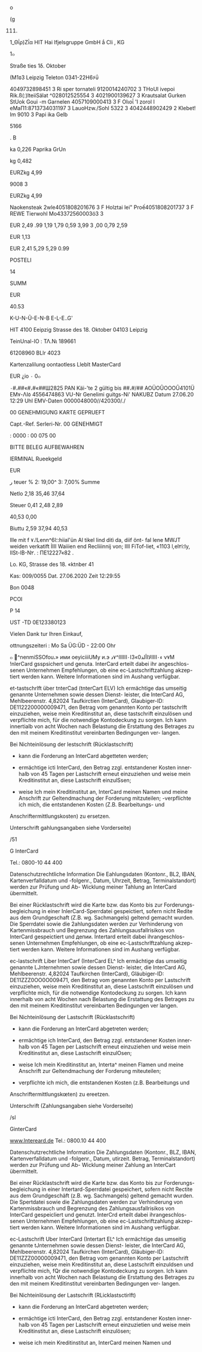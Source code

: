 о

(g

111.
1_Θΐρ)Ζΐα
HIT  Hai Ifjelsgruppe  GmbH  ắ  Cli ,  KG

1๐

Straße  ties  1δ.  Oktober

(Μ1٥3  Leipzig
Teleton  0341-22Η6۶ΰ

4049732898451  3
Ri sper tornateli
9120014240702  3
THoUl ivepoi
Rik.ß(:)lteiiSälat  ^028012525554  3
4021900139627  3
Krautsalat
Gurken  StUok
Goui -m  Garnelen  4057109000413  3  F
ΟΙιοΐ 'Ι zorol  ا  еМаП1:8713734031197  3
LauoHzw./Sohl
5322  3
4042448902429  2
Klebet! Im
9010  3
Papi  ika  Gelb

5166

.  B

ka
0,226
Paprika  GrUn

kg
0,482

EURZkg
4,99

9008  3

EURZkg
4,99

Naokensteak  2wle4051808201676  3  F
Holztai lei"  Proế4051808201737  3  F
REWE  Tierwohl  Mo43372560003ö3  3

EUR
2,49
.99
1,19
1,79
0,59
3,99
3 ,00
0,79
2,59

EUR
1,13

EUR
2,41
5,29
5,29
0.99

POSTELI

14

SUMM

EUR

40.53

K-U-N-Ũ-E-N-B  E-L-E..G'

HIT  4100  Eeipzig
Strasse  des  18.  Oktober
04103  Leipzig

TeinUnal-IO  :
ΤΛ.Νι  189661

61208960
BLlr  4023

Kartenzalilung
oontaotless
Lleblt  MasterCard

EUR  ¿io ٠  0๐

٠#،##«#،#«##Ш2825
PAN
Käi-'te  2  gültig  bis  ##،#/##
AOÜOÛOOOÛ4101Ü
ΕΜ٧-ΛΙ٥
4556474863
VU-Nr
Genelimi guitgs-Ni'
NAKUBZ
Datum  27.06.20  12:29  Uhl
EMV-Daten
0000048000//420300/./

00  GENEHMIGUNG  KARTE
GEPRUEFT

Capt.-Ref.
Serleri-Nr.
00  GENEHMIGT

:  0000
:  00  075  00

BITTE  BELEG  AUFBEWAHREN

lERMINAL
Rueekgeld

EUR

ر teuer  %
2: 19,00^
3:  7,00%
Summe

Netlo
2,18
35,46
37,64

Steuer
0,41
2,48
2,89

40,53
0,00

Biuttu
2,59
37,94
40,53

Ille  mit  f  ٧،!Lenn^6l؛:hiial'ün  Al  tikel  lind  ditì  da,  diif  önt-
fal lene  MWJT  weiden  verkatift  İIII  Waiiien  end  Recliiinnij  von;
IlIl FiTof-liet,
«1103  l,el٢i؛ly,  IISt-lB-N٢. :  ΠΕ12227«82  .

Lo.  KG,  Strasse  des  18.  «ktnber  41

Kas:  009/0055
Dat.  27.06.2020  Zeit  12:29:55

Bon  0048

PCOl

P
14

UST  -TD  0Ε123380123

Vielen  Dank
tur  Ihren  Einkauf,

ottnungszeiteri :
Mo  Sa  ÜG:ÜD  -  22:00  Ohr

๐
^nenmiSSOfou،»  ими  oeyiciiiUMy  и.э  ء٠اااالااألد0»3ا٠اااااا^٧د ν٧Μ
!nlerCard gsspsichert und genuta. InterCard erteilt dabei ihr angeschlos-
senen  Unternehmen  Empfehlungen,  ob eine ec-Lastschriftzahlung akzep-
tiert werden  kann.  Weitere Informationen sind  im Aushang verfügbar.

et-tastschrlft über tnterCad (tnterCart ELV)
Ich  ermächtige das umseitig genannte Unternehmen sowie dessen  Dienst-
leister,  die InterCard AG,  Mehlbeerenstr.  4,82024 Taufkirctien (InterCard),
Glaubiger-ID:  DE1122200000009471,  den  Betrag  vom  genannten  Konto
per  tastschrlft einzuziehen,  weise  mein  Kreditinstitut an,  diese  tastschrift
einzulösen  und  verpflichte  mich,  für  die  notwendige  Kontodeckung  zu
sorgen.
Ich  kann  innertialb von  acht Wochen  nach  Belastung  die  Erstattung  des
Betrages zu  den  mit meinem  Kreditinstitut vereinbarten  Bedingungen ver-
langen.

Bei  Nichteinlösung der lestschrift (Rücklastschrift)
-  kann  die  Forderung an InterCard abgetteten werden;
-  ermächtige  icti  InterCard,  den  Betrag  zzgl.  entstandener  Kosten  inner-
halb  von  45  Tagen  per  Lastschrift  erneut  einzuziehen  und  weise  mein
Kreditinstitut an,  diese Lastschrift einzulSsen;

- weise  Ich  mein  Kreditinstitut  an,  InterCard  meinen  Namen  und
meine Anschrift zur Geltendmachung der Forderung mitzuteilen;
-verpflichte  ich  mich,  die  entstandenen  Kosten  (Ζ.Β.  Bearbeitungs-  und

Anschriftermittlungskosten) zu ersetzen.

Unterschrift gahlungsangaben siehe Vorderseite)

/51

G InterCard

Tel.:  0800-10 44 400

Datenschutzrechtliche Information
Die Eahlungsdaten (Kontonr., BL2,  IBAN,  Kartenverfalldatum und -folgenr.,
Datum,  Uhrzeit,  Betrag,  Terminalstandort)  werden  zur  Prüfung  und  Ab-
Wicklung  meiner Tahlung an InterCard übermittelt.

Bei  einer Rücklastschrift wird die  Karte bzw.  das  Konto bis zur Forderungs-
begleichung in  einer InlerCard-Sperrdatei gespeictiert, sofern nicht Redite
aus dem Grundgeschaft (Ζ.Β. wg. Sachmangels) geltend gemacht wurden.
Die  Sperrdatei  sowie die  2ahlungsdaten  werden  zur  Verhinderung  von
Kartenmissbrauch  und  Begrenzung  des  Zahlungsausfallrisikos  von
InterCard gespeictiert und депии. Intertard erteilt dabei  ihrangeschlos-
senen  Unternehmen Empfehlungen,  ob eine ec-Lastschrlftzahlung  akzep-
tiert werden  kann.  Weitere  Informationen sind  im Aushang verfügbar.

ec-lastschrift Liber InterCarf (InterCard EL^
Ich ermächtige das umseitig genannte LJnternehmen sowie dessen  Dienst-
leister,  die  InterCard AG,  Mehlbeerenstr. 4,82024 Taufkirchen (InterCard),
Gläubiger-ID:  DE11ZZZ0OO0O009471,  den  Betrag  vom  genannten  Konto
per Lastschrift einzuziehen,  weise  mein  Kreditinstitut an,  diese  Lastschrift
einzulösen  und  verpflichte  mich,  für  die  notwendige  Kontodeckung  zu
sorgen.
Ich  kann  innerhalb  von  acht Wochen  nach  Belastung  die  Erstattung  des
Betrages zu  den  mit meinem  Kreditinstitut vereinbarten  Bedingungen ver
langen.

Bei  Nichteinlösung der Lastschrift (Rücklastschrift)
- kann  die Forderung  an  InterCard abgetreten werden;
-  ermächtige  ich  InterCard,  den  Betrag  zzgl.  entstandener  Kosten  inner-
halb  von  45  Tagen  per  Lastschrift  erneut  einzuziehen  und  weise  mein
Kreditinstitut an,  diese  Lastschrift einzulOsen;

- weise  Ich  mein  Kreditinstitut  an,  Interta^  meinen  Flamen  und
meine Anschrift zur Geltendmachung der Forderung miteuteilen;
- verpflichte  ich  mich,  die  entstandenen  Kosten  (z.B.  Bearbeitungs  und

Anschriftermittlungskœten) zu ereetzen.

Unterschrift (Zahlungsangaben  siehe Vorderseite)

/sl

GinterCard

www.lntereard.de
Tel.: 0800.10 44 400

Datenschutzrechtliche Information
Die Zahlungsdaten (Kontonr., BLZ, IBAN, Kartenverfalldatum und -folgenr.,
Datum,  utirzeit.  Betrag,  Terminalstandort)  werden  zur  Prüfung  und  Ab-
Wicklung  meiner Zahlung  an InterCart übermittelt.

Bei einer Rücklastschrift wird die Karte bzw.  das Konto bis zur Forderungs-
begleichung in einer Intertard-Sperrdatei gespeichert, sofern nicht Rectite
aus dem Grundgeschäft (z.B. wg. Sachmangels) geltend gemacht wurden.
Die  Spertdatei  sowie  die  Zahlungsdaten  werden  zur  Verhinderung  von
Kartenmissbrauch  und  Begrenzung  des  Zahlungsausfallrisikos  von
InterCard gespeicliert und genutzt. InterCrd erteilt dabei  ihrangeschlos-
senen  Unternehmen  Empfehlungen,  ob eine ec-Lastschriftzahlung  akzep-
tiert werden  kann. Weitere  Informationen sind  im Aushang verfügbar.

ec-Lastschrift Uber InterCard (Intertart EL^
Ich  ermächtige das umseitig genannte tJnternehmen sowie dessen Dienst-
leister,  die InterCard AG,  Mehlbeerenstr. 4,82024 Taufkirchen (InterCard),
Gläubiger-ID:  DE11ZZZ00000009471,  den  Betrag  vom  genannten  Konto
per Lastschrift  einzuziehen,  weise  mein  Kreditinstitut an,  diese  Lastschrift
einzuldsen  und  verpflichte  mich,  fQr  die  notwendige  Kontodeckung  zu
sorgen.
Ich  kann  innerhalb von  acht Wochen  nach  Belastung  die  Erstattung  des
Betrages zu  den  mit meinem  Kreditinstitut vereinbarten  Bedingungen ver-
langen.

Bei  Nichteinlösung der Lastschrift (RLicklastsctirlft)
-  kann  die  Forderung an  InterCard abgetreten werden;
-  ermächtige  icti  InterCard,  den  Betrag  zzgl.  entstandener  Kosten  inner-
halb  von  45  Tagen  per  Lastschrift  erneut  einzuzietien  und  weise  mein
Kreditinstitut an,  diese  Lastschrift einzulösen;

-  weise  ich  mein  Kreditinstitut  an,  InterCard  meinen  Namen  und

